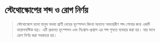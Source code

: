 # স্টেথোস্কোপের শব্দ ও রোগ নির্ণয়

> স্টেথোস্কোপ হলো মানুষ অথবা প্রাণী দেহের হৃৎস্পন্দন কিংবা অন্যান্য অভ্যন্তরীণ শব্দ শোনার জন্য একটি ডায়াগনস্টিক যন্ত্র। এটি প্রধানত হৃৎস্পন্দন এবং নিঃশ্বাস-প্রশ্বাস এর শব্দ শুনতে ব্যবহার করা হয়। যার ফলে রোগ নির্ণয় করা সহজতর হয়।
